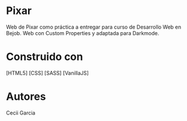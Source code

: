 # Pixar
 Web de Pixar como práctica a entregar para curso de Desarrollo Web en Bejob. Web con Custom Properties y adaptada para Darkmode.

 # Construido con
[HTML5]
[CSS]
[SASS]
[VanillaJS]
# Autores
Cecii Garcia
